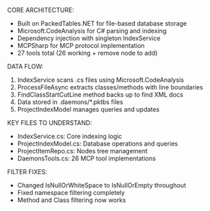 ﻿
CORE ARCHITECTURE:
- Built on PackedTables.NET for file-based database storage
- Microsoft.CodeAnalysis for C# parsing and indexing
- Dependency injection with singleton IndexService
- MCPSharp for MCP protocol implementation
- 27 tools total (26 working + remove node to add)

DATA FLOW:
1. IndexService scans .cs files using Microsoft.CodeAnalysis
2. ProcessFileAsync extracts classes/methods with line boundaries
3. FindClassStartCutLine method backs up to find XML docs
4. Data stored in .daemons/*.pktbs files
5. ProjectIndexModel manages queries and updates

KEY FILES TO UNDERSTAND:
- IndexService.cs: Core indexing logic
- ProjectIndexModel.cs: Database operations and queries  
- ProjectItemRepo.cs: Nodes tree management
- DaemonsTools.cs: 26 MCP tool implementations

FILTER FIXES:
- Changed IsNullOrWhiteSpace to IsNullOrEmpty throughout
- Fixed namespace filtering completely
- Method and Class filtering now works